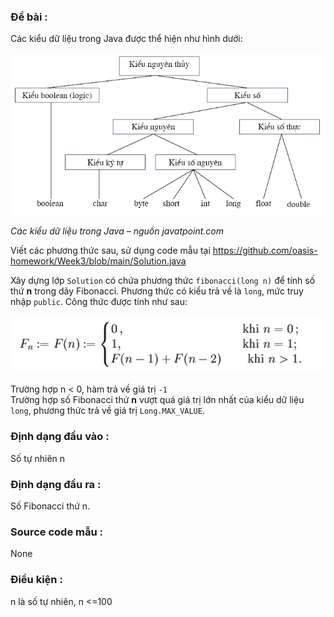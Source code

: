 ### Đề bài :

Các kiểu dữ liệu trong Java được thể hiện như hình dưới:

![Fibonacci1.png](images/Fibonacci1.png)

_Các kiểu dữ liệu trong Java – nguồn javatpoint.com_

Viết các phương thức sau, sử dụng code mẫu tại https://github.com/oasis-homework/Week3/blob/main/Solution.java

Xây dựng lớp `Solution` có chứa phương thức `fibonacci(long n)` để tính số thứ **n** trong dãy Fibonacci. Phương thức có kiểu trả về là `long`, mức truy nhập `public`. Công thức được tính như sau:

![Fibonacci2.png](images/Fibonacci2.png)

Trường hợp n < 0, hàm trả về giá trị `-1`  
Trường hợp số Fibonacci thứ **n** vượt quá giá trị lớn nhất của kiểu dữ liệu `long`, phương thức trả về giá trị `Long.MAX_VALUE`.

### Định dạng đầu vào :

Số tự nhiên n

### Định dạng đầu ra :

Số Fibonacci thứ n.

### Source code mẫu :

None

### Điều kiện :

n là số tự nhiên, n <=100